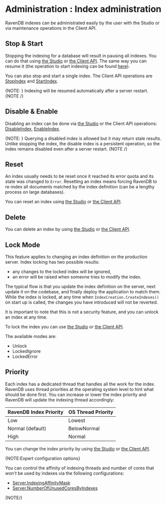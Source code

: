 ﻿# Administration : Index administration

RavenDB indexes can be administrated easily by the user with the Studio or via maintenance operations in the Client API.

## Stop & Start 

Stopping the indexing for a database will result in pausing all indexes. You can do that using [the Studio](../../studio/database/indexes/todo) or [the Client API](../../client-api/operations/maintenance/indexes/stop-indexing). 
The same way you can resume it (the operation to start indexing can be found [here](../../client-api/operations/maintenance/indexes/start-indexing)).

You can also stop and start a single index. The Client API operations are [StopIndex](../../client-api/operations/maintenance/indexes/stop-index) and [StartIndex](../../client-api/operations/maintenance/indexes/start-index).

{NOTE: }
Indexing will be resumed automatically after a server restart.
{NOTE /}

## Disable & Enable

Disabling an index can be done via [the Studio](../../studio/database/indexes/todo) or the Client API operations: [DisableIndex](../../client-api/operations/maintenance/indexes/disable-index), [EnableIndex](../../client-api/operations/maintenance/indexes/enable-index). 

{NOTE: }
Querying a disabled index is allowed but it may return stale results. Unlike stopping the index, the disable index is a persistent operation, so the index remains disabled 
even after a server restart.
{NOTE /}


## Reset

An index usually needs to be reset once it reached its error quota and its state was changed to `Error`. Resetting an index means forcing RavenDB to re-index all documents
matched by the index definition (can be a lengthy process on large databases).

You can reset an index using [the Studio](../../studio/database/indexes/todo) or [the Client API](../../client-api/operations/maintenance/indexes/reset-index).

## Delete

You can delete an index by using [the Studio](../../studio/database/indexes/todo) or [the Client API](../../client-api/operations/maintenance/indexes/delete-index).


## Lock Mode

This feature applies to changing an index definition on the production server. Index locking has two possible results: 

- any changes to the locked index will be ignored,
- an error will be raised when someone tries to modify the index. 

The typical flow is that you update the index definition on the server, next update it on the codebase, and finally deploy the application to match them.
While the index is locked, at any time when `IndexCreation.CreateIndexes()` on start up is called, the changes you have introduced will not be reverted.

It is important to note that this is not a security feature, and you can unlock an index at any time.

To lock the index you can use [the Studio](../../studio/database/indexes/todo) or [the Client API](../../client-api/operations/maintenance/indexes/set-indexes-lock).

The available modes are:

* Unlock
* LockedIgnore
* LockedError

## Priority

Each index has a dedicated thread that handles all the work for the index. RavenDB uses thread priorities at the operating system level to hint what
should be done first. You can increase or lower the index priority and RavenDB will update the indexing thread accordingly:


| RavenDB Index Priority | OS Thread Priority |
| --- | ------ |
| Low | Lowest |
| Normal (default) | BelowNormal |
| High | Normal |

You can change the index priority by using [the Studio](../../studio/database/indexes/todo) or [the Client API](../../client-api/operations/maintenance/indexes/set-indexes-priority).

{NOTE:Expert configuration options}

You can control the affinity of indexing threads and number of cores that _won't_ be used by indexes via the following configurations:

- [Server.IndexingAffinityMask](../../server/configuration/server-configuration#server.indexingaffinitymask)
- [Server.NumberOfUnusedCoresByIndexes](../../server/configuration/server-configuration#server.numberofunusedcoresbyindexes)

{NOTE/}
